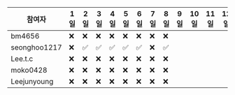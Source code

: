 | 참여자 | 1일 | 2일 | 3일 | 4일 | 5일 | 6일 | 7일 | 8일 | 9일 | 10일 | 11일 | 12일 | 13일 | 14일 | 15일 | 16일 | 17일 | 18일 | 19일 | 20일 | 21일 | 22일 | 23일 | 24일 | 25일 | 26일 | 27일 | 28일 | 29일 | 30일 | 31일 | 
| --- | --- | --- | --- | --- | --- | --- | --- | --- | --- | --- | --- | --- | --- | --- | --- | --- | --- | --- | --- | --- | --- | --- | --- | --- | --- | --- | --- | --- | --- | --- | --- | 
|bm4656|:x:|:x:|:x:|:x:|:x:|:x:|:x:|:x:| | | | | | | | | | | | | | | | | | | | | | |
|seonghoo1217|:x:|:white_check_mark:|:white_check_mark:|:white_check_mark:|:white_check_mark:|:white_check_mark:|:x:|:white_check_mark:| | | | | | | | | | | | | | | | | | | | | | |
|Lee.t.c|:x:|:x:|:x:|:x:|:x:|:x:|:x:|:x:| | | | | | | | | | | | | | | | | | | | | | |
|moko0428|:x:|:x:|:x:|:x:|:x:|:x:|:x:|:x:| | | | | | | | | | | | | | | | | | | | | | |
|Leejunyoung|:x:|:x:|:x:|:x:|:x:|:x:|:x:|:x:| | | | | | | | | | | | | | | | | | | | | | |
